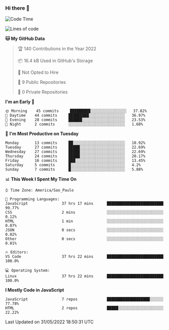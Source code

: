 ### Hi there 👋



<!--START_SECTION:waka-->
![Code Time](http://img.shields.io/badge/Code%20Time-0%20secs-blue)

![Lines of code](https://img.shields.io/badge/From%20Hello%20World%20I%27ve%20Written-1%20Million%20lines%20of%20code-blue)

**🐱 My GitHub Data** 

> 🏆 140 Contributions in the Year 2022
 > 
> 📦 16.4 kB Used in GitHub's Storage 
 > 
> 🚫 Not Opted to Hire
 > 
> 📜 9 Public Repositories 
 > 
> 🔑 0 Private Repositories  
 > 
**I'm an Early 🐤** 

```text
🌞 Morning    45 commits     █████████░░░░░░░░░░░░░░░░   37.82% 
🌆 Daytime    44 commits     █████████░░░░░░░░░░░░░░░░   36.97% 
🌃 Evening    28 commits     ██████░░░░░░░░░░░░░░░░░░░   23.53% 
🌙 Night      2 commits      ░░░░░░░░░░░░░░░░░░░░░░░░░   1.68%

```
📅 **I'm Most Productive on Tuesday** 

```text
Monday       13 commits     ██░░░░░░░░░░░░░░░░░░░░░░░   10.92% 
Tuesday      27 commits     █████░░░░░░░░░░░░░░░░░░░░   22.69% 
Wednesday    27 commits     █████░░░░░░░░░░░░░░░░░░░░   22.69% 
Thursday     24 commits     █████░░░░░░░░░░░░░░░░░░░░   20.17% 
Friday       16 commits     ███░░░░░░░░░░░░░░░░░░░░░░   13.45% 
Saturday     5 commits      █░░░░░░░░░░░░░░░░░░░░░░░░   4.2% 
Sunday       7 commits      █░░░░░░░░░░░░░░░░░░░░░░░░   5.88%

```


📊 **This Week I Spent My Time On** 

```text
⌚︎ Time Zone: America/Sao_Paulo

💬 Programming Languages: 
JavaScript               37 hrs 17 mins      █████████████████████████   99.77% 
CSS                      2 mins              ░░░░░░░░░░░░░░░░░░░░░░░░░   0.12% 
HTML                     1 min               ░░░░░░░░░░░░░░░░░░░░░░░░░   0.07% 
JSON                     0 secs              ░░░░░░░░░░░░░░░░░░░░░░░░░   0.02% 
Other                    0 secs              ░░░░░░░░░░░░░░░░░░░░░░░░░   0.01%

🔥 Editors: 
VS Code                  37 hrs 22 mins      █████████████████████████   100.0%

💻 Operating System: 
Linux                    37 hrs 22 mins      █████████████████████████   100.0%

```

**I Mostly Code in JavaScript** 

```text
JavaScript               7 repos             ███████████████████░░░░░░   77.78% 
HTML                     2 repos             █████░░░░░░░░░░░░░░░░░░░░   22.22%

```



 Last Updated on 31/05/2022 18:50:31 UTC
<!--END_SECTION:waka-->

